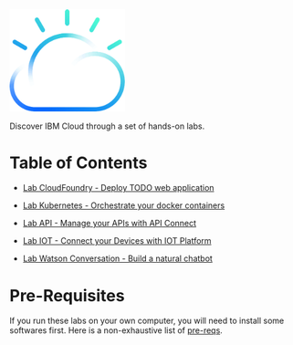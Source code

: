 <img src="./images/ibm-cloud-logo.png" width="40%"/>

Discover IBM Cloud through a set of hands-on labs.

# Table of Contents

+ [Lab CloudFoundry - Deploy TODO web application](./labs/Lab%20CloudFoundry%20-%20Deploy%20TODO%20web%20application)

+ [Lab Kubernetes - Orchestrate your docker containers](./labs/Lab%20Kubernetes%20-%20Orchestrate%20your%20docker%20containers)

+ [Lab API - Manage your APIs with API Connect](./labs/Lab%20API%20-%20Manage%20your%20APIs%20with%20API%20Connect)

+ [Lab IOT - Connect your Devices with IOT Platform](./labs/Lab%20IOT%20-%20Connect%20your%20Devices%20with%20IOT%20Platform)

+ [Lab Watson Conversation - Build a natural chatbot](./labs/Lab%20Watson%20Conversation%20-%20Build%20a%20natural%20chatbot)


# Pre-Requisites

If you run these labs on your own computer, you will need to install some softwares first. Here is a non-exhaustive list of [pre-reqs](./prereqs).
